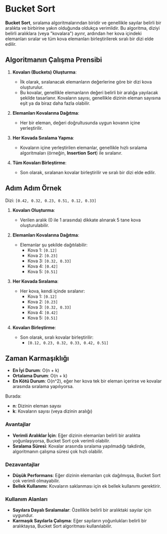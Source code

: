 # Bucket Sort

**Bucket Sort**, sıralama algoritmalarından biridir ve genellikle sayılar belirli bir aralıkta ve birbirine yakın olduğunda oldukça verimlidir. Bu algoritma, diziyi belirli aralıklara (veya "kovalara") ayırır, ardından her kova içindeki elemanları sıralar ve tüm kova elemanları birleştirilerek sıralı bir dizi elde edilir.

## Algoritmanın Çalışma Prensibi

1. **Kovaları (Buckets) Oluşturma**:
   - İlk olarak, sıralanacak elemanların değerlerine göre bir dizi kova oluşturulur.
   - Bu kovalar, genellikle elemanların değeri belirli bir aralığa yayılacak şekilde tasarlanır. Kovaların sayısı, genellikle dizinin eleman sayısına eşit ya da biraz daha fazla olabilir.

2. **Elemanları Kovalarına Dağıtma**:
   - Her bir eleman, değeri doğrultusunda uygun kovanın içine yerleştirilir.

3. **Her Kovada Sıralama Yapma**:
   - Kovaların içine yerleştirilen elemanlar, genellikle hızlı sıralama algoritmaları (örneğin, **Insertion Sort**) ile sıralanır.

4. **Tüm Kovaları Birleştirme**:
   - Son olarak, sıralanan kovalar birleştirilir ve sıralı bir dizi elde edilir.

## Adım Adım Örnek

Dizi: `[0.42, 0.32, 0.23, 0.51, 0.12, 0.33]`

1. **Kovaları Oluşturma**:
   - Verilen aralık (0 ile 1 arasında) dikkate alınarak 5 tane kova oluşturulabilir.

2. **Elemanları Kovalarına Dağıtma**:
   - Elemanlar şu şekilde dağıtılabilir:
     - Kova 1: `[0.12]`
     - Kova 2: `[0.23]`
     - Kova 3: `[0.32, 0.33]`
     - Kova 4: `[0.42]`
     - Kova 5: `[0.51]`

3. **Her Kovada Sıralama**:
   - Her kova, kendi içinde sıralanır:
     - Kova 1: `[0.12]`
     - Kova 2: `[0.23]`
     - Kova 3: `[0.32, 0.33]`
     - Kova 4: `[0.42]`
     - Kova 5: `[0.51]`

4. **Kovaları Birleştirme**:
   - Son olarak, sıralı kovalar birleştirilir:
     - `[0.12, 0.23, 0.32, 0.33, 0.42, 0.51]`

## Zaman Karmaşıklığı

- **En İyi Durum**: O(n + k)
- **Ortalama Durum**: O(n + k)
- **En Kötü Durum**: O(n^2), eğer her kova tek bir eleman içerirse ve kovalar arasında sıralama yapılıyorsa.

Burada:

- **n**: Dizinin eleman sayısı
- **k**: Kovaların sayısı (veya dizinin aralığı)

### Avantajlar

- **Verimli Aralıklar İçin**: Eğer dizinin elemanları belirli bir aralıkta yoğunlaşıyorsa, Bucket Sort çok verimli olabilir.
- **Sıralama Süresi**: Kovalar arasında sıralama yapılmadığı takdirde, algoritmanın çalışma süresi çok hızlı olabilir.

### Dezavantajlar

- **Düşük Performans**: Eğer dizinin elemanları çok dağılmışsa, Bucket Sort çok verimli olmayabilir.
- **Bellek Kullanımı**: Kovaların saklanması için ek bellek kullanımı gerektirir.

### Kullanım Alanları

- **Sayılara Dayalı Sıralamalar**: Özellikle belirli bir aralıktaki sayılar için uygundur.
- **Karmaşık Sayılarla Çalışma**: Eğer sayıların yoğunlukları belirli bir aralıktaysa, Bucket Sort algoritması kullanılabilir.
